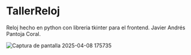 # TallerReloj
Reloj hecho en python con libreria tkinter para el frontend.
Javier Andrés Pantoja Coral.

![Captura de pantalla 2025-04-08 175735](https://github.com/user-attachments/assets/efb205fb-2654-45ee-b758-edaee4df0349)
